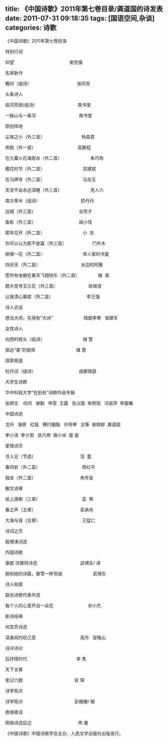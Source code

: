title: 《中国诗歌》2011年第七卷目录/龚道国的诗发表
date: 2011-07-31 09:18:35
tags: [国语空间,杂谈]
categories: 诗歌
---
 <p>《中国诗歌》2011年第七卷目录</p> 
 <p>特别行动</p> 
 <p> 仰望&nbsp;&nbsp;&nbsp;&nbsp;&nbsp;&nbsp;&nbsp;&nbsp;&nbsp;&nbsp;&nbsp;&nbsp;&nbsp;&nbsp;&nbsp;&nbsp;&nbsp;&nbsp;&nbsp;&nbsp;&nbsp;&nbsp;&nbsp;&nbsp;&nbsp;&nbsp;&nbsp;&nbsp;&nbsp;&nbsp;&nbsp;&nbsp;&nbsp;&nbsp;&nbsp;&nbsp;&nbsp;&nbsp;&nbsp;&nbsp;&nbsp;&nbsp;&nbsp;&nbsp; 谢克强</p> 
<!-- more --><p>名家新作</p> 
 <p> 瞻仰（组诗）&nbsp;&nbsp;&nbsp;&nbsp;&nbsp;&nbsp;&nbsp;&nbsp;&nbsp;&nbsp;&nbsp;&nbsp;&nbsp;&nbsp;&nbsp;&nbsp;&nbsp;&nbsp;&nbsp;&nbsp;&nbsp;&nbsp;&nbsp;&nbsp;&nbsp;&nbsp;&nbsp;&nbsp;&nbsp;&nbsp;&nbsp;&nbsp;&nbsp;&nbsp;&nbsp;&nbsp; 张同吾</p> 
 <p>头条诗人</p> 
 <p> 临河而居(组诗)&nbsp;&nbsp;&nbsp;&nbsp;&nbsp;&nbsp;&nbsp;&nbsp;&nbsp;&nbsp;&nbsp;&nbsp;&nbsp;&nbsp;&nbsp;&nbsp;&nbsp;&nbsp;&nbsp;&nbsp;&nbsp;&nbsp;&nbsp;&nbsp;&nbsp;&nbsp;&nbsp;&nbsp;&nbsp;&nbsp;&nbsp;&nbsp;&nbsp;&nbsp; 南书堂</p> 
 <p> 一脉山与一条河&nbsp;&nbsp;&nbsp;&nbsp;&nbsp;&nbsp;&nbsp;&nbsp;&nbsp;&nbsp;&nbsp;&nbsp;&nbsp;&nbsp;&nbsp;&nbsp;&nbsp;&nbsp;&nbsp;&nbsp;&nbsp;&nbsp;&nbsp;&nbsp;&nbsp;&nbsp;&nbsp;&nbsp;&nbsp;&nbsp;&nbsp;&nbsp;&nbsp;&nbsp; 南书堂</p> 
 <p>原创阵地</p> 
 <p> 尘埃之小（外三首）&nbsp;&nbsp;&nbsp;&nbsp;&nbsp;&nbsp;&nbsp;&nbsp;&nbsp;&nbsp;&nbsp;&nbsp;&nbsp;&nbsp;&nbsp;&nbsp;&nbsp;&nbsp;&nbsp;&nbsp;&nbsp;&nbsp;&nbsp;&nbsp;&nbsp;&nbsp;&nbsp;&nbsp;&nbsp; 杨森君</p> 
 <p> 奔跑（外一首）&nbsp;&nbsp;&nbsp;&nbsp;&nbsp;&nbsp;&nbsp;&nbsp;&nbsp;&nbsp;&nbsp;&nbsp;&nbsp;&nbsp;&nbsp;&nbsp;&nbsp;&nbsp;&nbsp;&nbsp;&nbsp;&nbsp;&nbsp;&nbsp;&nbsp;&nbsp;&nbsp;&nbsp;&nbsp;&nbsp;&nbsp;&nbsp;&nbsp; 高鹏程</p> 
 <p> 在九寨火花海观水（外二首）&nbsp;&nbsp;&nbsp;&nbsp;&nbsp;&nbsp;&nbsp;&nbsp;&nbsp;&nbsp;&nbsp;&nbsp;&nbsp;&nbsp;&nbsp;&nbsp;&nbsp;&nbsp;&nbsp;&nbsp;&nbsp;&nbsp; 朱巧玲</p> 
 <p> 樱花时节（外二首）&nbsp;&nbsp;&nbsp;&nbsp;&nbsp;&nbsp;&nbsp;&nbsp;&nbsp;&nbsp;&nbsp;&nbsp;&nbsp;&nbsp;&nbsp;&nbsp;&nbsp;&nbsp;&nbsp;&nbsp;&nbsp;&nbsp;&nbsp;&nbsp;&nbsp;&nbsp;&nbsp;&nbsp;&nbsp;&nbsp; 苏建斌</p> 
 <p> 在马蹄寺（外二首）&nbsp;&nbsp;&nbsp;&nbsp;&nbsp;&nbsp;&nbsp;&nbsp;&nbsp;&nbsp;&nbsp;&nbsp;&nbsp;&nbsp;&nbsp;&nbsp;&nbsp;&nbsp;&nbsp;&nbsp;&nbsp;&nbsp;&nbsp;&nbsp;&nbsp;&nbsp;&nbsp;&nbsp;&nbsp;&nbsp; 马兆玉</p> 
 <p> 天空不会永远深睡（外三首）&nbsp;&nbsp;&nbsp;&nbsp;&nbsp;&nbsp;&nbsp;&nbsp;&nbsp;&nbsp;&nbsp;&nbsp;&nbsp;&nbsp;&nbsp;&nbsp;&nbsp;&nbsp;&nbsp;&nbsp;&nbsp;&nbsp; 羌人六</p> 
 <p> 南方草木（组诗）&nbsp;&nbsp;&nbsp;&nbsp;&nbsp;&nbsp;&nbsp;&nbsp;&nbsp;&nbsp;&nbsp;&nbsp;&nbsp;&nbsp;&nbsp;&nbsp;&nbsp;&nbsp;&nbsp;&nbsp;&nbsp;&nbsp;&nbsp;&nbsp;&nbsp;&nbsp;&nbsp;&nbsp;&nbsp;&nbsp;&nbsp;&nbsp; 舒丹丹</p> 
 <p> 边城（外三首）&nbsp;&nbsp;&nbsp;&nbsp;&nbsp;&nbsp;&nbsp;&nbsp;&nbsp;&nbsp;&nbsp;&nbsp;&nbsp;&nbsp;&nbsp;&nbsp;&nbsp;&nbsp;&nbsp;&nbsp;&nbsp;&nbsp;&nbsp;&nbsp;&nbsp;&nbsp;&nbsp;&nbsp;&nbsp;&nbsp;&nbsp;&nbsp;&nbsp;&nbsp; 谷壳子</p> 
 <p> 鱼影（外三首）&nbsp;&nbsp;&nbsp;&nbsp;&nbsp;&nbsp;&nbsp;&nbsp;&nbsp;&nbsp;&nbsp;&nbsp;&nbsp;&nbsp;&nbsp;&nbsp;&nbsp;&nbsp;&nbsp;&nbsp;&nbsp;&nbsp;&nbsp;&nbsp;&nbsp;&nbsp;&nbsp;&nbsp;&nbsp;&nbsp;&nbsp;&nbsp;&nbsp;&nbsp; 闻小径</p> 
 <p> 那年花开（外二首）&nbsp;&nbsp;&nbsp;&nbsp;&nbsp;&nbsp;&nbsp;&nbsp;&nbsp;&nbsp;&nbsp;&nbsp;&nbsp;&nbsp;&nbsp;&nbsp;&nbsp;&nbsp;&nbsp;&nbsp;&nbsp;&nbsp;&nbsp;&nbsp;&nbsp;&nbsp;&nbsp;&nbsp;&nbsp;&nbsp; 小&nbsp; 衣</p> 
 <p> 你可以认为那不是霜（外三首）&nbsp;&nbsp;&nbsp;&nbsp;&nbsp;&nbsp;&nbsp;&nbsp;&nbsp;&nbsp;&nbsp;&nbsp;&nbsp;&nbsp;&nbsp;&nbsp;&nbsp;&nbsp;&nbsp;&nbsp; 门外木</p> 
 <p> 俯嗅一花（外二首）&nbsp;&nbsp;&nbsp;&nbsp;&nbsp;&nbsp;&nbsp;&nbsp;&nbsp;&nbsp;&nbsp;&nbsp;&nbsp;&nbsp;&nbsp;&nbsp;&nbsp;&nbsp;&nbsp;&nbsp;&nbsp;&nbsp;&nbsp;&nbsp;&nbsp;&nbsp;&nbsp;&nbsp;&nbsp;&nbsp; 举人家的书童</p> 
 <p> 四月天（外二首）&nbsp;&nbsp;&nbsp;&nbsp;&nbsp;&nbsp;&nbsp;&nbsp;&nbsp;&nbsp;&nbsp;&nbsp;&nbsp;&nbsp;&nbsp;&nbsp;&nbsp;&nbsp;&nbsp;&nbsp;&nbsp;&nbsp;&nbsp;&nbsp;&nbsp;&nbsp;&nbsp;&nbsp;&nbsp;&nbsp;&nbsp;&nbsp; 水边的阿雅</p> 
 <p> 愿所有虫蚋在春天飞翔快乐（外二首）&nbsp;&nbsp;&nbsp;&nbsp;&nbsp;&nbsp;&nbsp;&nbsp;&nbsp;&nbsp;&nbsp;&nbsp;&nbsp;&nbsp; 微&nbsp; 紫</p> 
 <p> 题大觉寺玉兰花（外三首）&nbsp;&nbsp;&nbsp;&nbsp;&nbsp;&nbsp;&nbsp;&nbsp;&nbsp;&nbsp;&nbsp;&nbsp;&nbsp;&nbsp;&nbsp;&nbsp;&nbsp;&nbsp;&nbsp;&nbsp;&nbsp;&nbsp;&nbsp;&nbsp; 赵继波</p> 
 <p> 让我清心寡欲（外二首）&nbsp;&nbsp;&nbsp;&nbsp;&nbsp;&nbsp;&nbsp;&nbsp;&nbsp;&nbsp;&nbsp;&nbsp;&nbsp;&nbsp;&nbsp;&nbsp;&nbsp;&nbsp;&nbsp;&nbsp;&nbsp;&nbsp;&nbsp;&nbsp;&nbsp;&nbsp; 李王强</p> 
 <p>诗人访谈</p> 
 <p> 想当大师，先得有“大诗”&nbsp;&nbsp;&nbsp;&nbsp;&nbsp;&nbsp;&nbsp;&nbsp;&nbsp;&nbsp;&nbsp;&nbsp;&nbsp;&nbsp;&nbsp;&nbsp;&nbsp;&nbsp;&nbsp;&nbsp;&nbsp;&nbsp;&nbsp;&nbsp; 晴朗李寒&nbsp;&nbsp; 邹建军</p> 
 <p>女性诗人</p> 
 <p> 向西的枝头（组诗）&nbsp;&nbsp;&nbsp;&nbsp;&nbsp;&nbsp;&nbsp;&nbsp;&nbsp;&nbsp;&nbsp;&nbsp;&nbsp;&nbsp;&nbsp;&nbsp;&nbsp;&nbsp;&nbsp;&nbsp;&nbsp;&nbsp;&nbsp;&nbsp;&nbsp;&nbsp;&nbsp;&nbsp;&nbsp;&nbsp; 储 慧</p> 
 <p> 抵达“美”的彼岸&nbsp;&nbsp;&nbsp;&nbsp;&nbsp;&nbsp;&nbsp;&nbsp;&nbsp;&nbsp;&nbsp;&nbsp;&nbsp;&nbsp;&nbsp;&nbsp;&nbsp;&nbsp;&nbsp;&nbsp;&nbsp;&nbsp;&nbsp;&nbsp;&nbsp;&nbsp;&nbsp;&nbsp;&nbsp;&nbsp;&nbsp;&nbsp; 储 慧</p> 
 <p>探索频道</p> 
 <p> 牡丹词（组诗）&nbsp;&nbsp;&nbsp;&nbsp;&nbsp;&nbsp;&nbsp;&nbsp;&nbsp;&nbsp;&nbsp;&nbsp;&nbsp;&nbsp;&nbsp;&nbsp;&nbsp;&nbsp;&nbsp;&nbsp;&nbsp;&nbsp;&nbsp;&nbsp;&nbsp;&nbsp;&nbsp;&nbsp;&nbsp;&nbsp;&nbsp;&nbsp;&nbsp;&nbsp; 成都锦瑟</p> 
 <p>大学生诗群</p> 
 <p>华中科技大学“在别处”诗群作品专辑</p> 
 <p>张妍文&nbsp;&nbsp;&nbsp; 四月&nbsp;&nbsp; 谢勤&nbsp;&nbsp; 申雯&nbsp; 王露&nbsp;&nbsp; 张占国&nbsp; 朱照阳&nbsp;&nbsp; 冯丽萍&nbsp; 李晨曦</p> 
 <p>中国诗选</p> 
 <p>戈丹&nbsp;&nbsp; 海男&nbsp;&nbsp; 红娃&nbsp;&nbsp; 横行胭脂&nbsp;&nbsp; 许玲琴&nbsp;&nbsp; 古筝&nbsp; 谢晓婷&nbsp; 龚道国&nbsp;&nbsp;&nbsp;</p> 
 <p>李小洛&nbsp; 李少君&nbsp;&nbsp; 张凡修&nbsp; 唐小米&nbsp; 瘦 叟</p> 
 <p>爱情诗页</p> 
 <p> 寻人记（节选）&nbsp;&nbsp;&nbsp;&nbsp;&nbsp;&nbsp;&nbsp;&nbsp;&nbsp;&nbsp;&nbsp;&nbsp;&nbsp;&nbsp;&nbsp;&nbsp;&nbsp;&nbsp;&nbsp;&nbsp;&nbsp;&nbsp;&nbsp;&nbsp;&nbsp;&nbsp;&nbsp;&nbsp;&nbsp;&nbsp;&nbsp;&nbsp;&nbsp;&nbsp;&nbsp; 羽&nbsp; 童</p> 
 <p> 春风斩（外二首）&nbsp;&nbsp;&nbsp;&nbsp;&nbsp;&nbsp;&nbsp;&nbsp;&nbsp;&nbsp;&nbsp;&nbsp;&nbsp;&nbsp;&nbsp;&nbsp;&nbsp;&nbsp;&nbsp;&nbsp;&nbsp;&nbsp;&nbsp;&nbsp;&nbsp;&nbsp;&nbsp;&nbsp;&nbsp;&nbsp;&nbsp;&nbsp;&nbsp; 蒋红平</p> 
 <p> 独坐（外二首）&nbsp;&nbsp;&nbsp;&nbsp;&nbsp;&nbsp;&nbsp;&nbsp;&nbsp;&nbsp;&nbsp;&nbsp;&nbsp;&nbsp;&nbsp;&nbsp;&nbsp;&nbsp;&nbsp;&nbsp;&nbsp;&nbsp;&nbsp;&nbsp;&nbsp;&nbsp;&nbsp;&nbsp;&nbsp;&nbsp;&nbsp;&nbsp;&nbsp;&nbsp;&nbsp; 朱传圣</p> 
 <p>散文诗章</p> 
 <p> 纸上唐朝（三章）&nbsp;&nbsp;&nbsp;&nbsp;&nbsp;&nbsp;&nbsp;&nbsp;&nbsp;&nbsp;&nbsp;&nbsp;&nbsp;&nbsp;&nbsp;&nbsp;&nbsp;&nbsp;&nbsp;&nbsp;&nbsp;&nbsp;&nbsp;&nbsp;&nbsp;&nbsp;&nbsp;&nbsp;&nbsp;&nbsp;&nbsp;&nbsp;&nbsp; 亚&nbsp; 男</p> 
 <p> 春之声（五章）&nbsp;&nbsp;&nbsp;&nbsp;&nbsp;&nbsp;&nbsp;&nbsp;&nbsp;&nbsp;&nbsp;&nbsp;&nbsp;&nbsp;&nbsp;&nbsp;&nbsp;&nbsp;&nbsp;&nbsp;&nbsp;&nbsp;&nbsp;&nbsp;&nbsp;&nbsp;&nbsp;&nbsp;&nbsp;&nbsp;&nbsp;&nbsp;&nbsp;&nbsp;&nbsp; 栾承舟</p> 
 <p> 大海与我（五章）&nbsp;&nbsp;&nbsp;&nbsp;&nbsp;&nbsp;&nbsp;&nbsp;&nbsp;&nbsp;&nbsp;&nbsp;&nbsp;&nbsp;&nbsp;&nbsp;&nbsp;&nbsp;&nbsp;&nbsp;&nbsp;&nbsp;&nbsp;&nbsp;&nbsp;&nbsp;&nbsp;&nbsp;&nbsp;&nbsp;&nbsp;&nbsp;&nbsp; 王猛仁</p> 
 <p>诗词之页</p> 
 <p>殷增涛词选</p> 
 <p>外国诗歌</p> 
 <p> 康妮&middot;沃娜珂诗选&nbsp;&nbsp;&nbsp;&nbsp;&nbsp;&nbsp;&nbsp;&nbsp;&nbsp;&nbsp;&nbsp;&nbsp;&nbsp;&nbsp;&nbsp;&nbsp;&nbsp;&nbsp;&nbsp;&nbsp;&nbsp;&nbsp;&nbsp;&nbsp;&nbsp;&nbsp;&nbsp;&nbsp;&nbsp;&nbsp;&nbsp;&nbsp;&nbsp;&nbsp; 武靖东/ 译</p> 
 <p> 她和她的诗篇，像雪一样坦诚&nbsp;&nbsp;&nbsp;&nbsp;&nbsp;&nbsp;&nbsp;&nbsp;&nbsp;&nbsp;&nbsp;&nbsp;&nbsp;&nbsp;&nbsp;&nbsp;&nbsp;&nbsp;&nbsp;&nbsp;&nbsp;&nbsp;&nbsp;&nbsp; 武靖东</p> 
 <p>诗人档案</p> 
 <p>路也诗歌代表作选</p> 
 <p> 每个人的心里开出一朵花&nbsp;&nbsp;&nbsp;&nbsp;&nbsp;&nbsp;&nbsp;&nbsp;&nbsp;&nbsp;&nbsp;&nbsp;&nbsp;&nbsp;&nbsp;&nbsp;&nbsp;&nbsp;&nbsp;&nbsp;&nbsp;&nbsp;&nbsp;&nbsp;&nbsp;&nbsp;&nbsp; 佘小杰</p> 
 <p>新诗经典</p> 
 <p>何其芳诗选</p> 
 <p> 深美闳约叹己意&nbsp;&nbsp;&nbsp;&nbsp;&nbsp;&nbsp;&nbsp;&nbsp;&nbsp;&nbsp;&nbsp;&nbsp;&nbsp;&nbsp;&nbsp;&nbsp;&nbsp;&nbsp;&nbsp;&nbsp;&nbsp;&nbsp;&nbsp;&nbsp;&nbsp;&nbsp;&nbsp;&nbsp;&nbsp;&nbsp;&nbsp;&nbsp;&nbsp;&nbsp;&nbsp; 高丹&nbsp;&nbsp; 邹惟山</p> 
 <p>诗评诗论</p> 
 <p> 后抒情时代&nbsp;&nbsp;&nbsp;&nbsp;&nbsp;&nbsp;&nbsp;&nbsp;&nbsp;&nbsp;&nbsp;&nbsp;&nbsp;&nbsp;&nbsp;&nbsp;&nbsp;&nbsp;&nbsp;&nbsp;&nbsp;&nbsp;&nbsp;&nbsp;&nbsp;&nbsp;&nbsp;&nbsp;&nbsp;&nbsp;&nbsp;&nbsp;&nbsp;&nbsp;&nbsp;&nbsp;&nbsp;&nbsp;&nbsp; 李 隽</p> 
 <p>天下文章</p> 
 <p> 笔记六题&nbsp;&nbsp;&nbsp;&nbsp;&nbsp;&nbsp;&nbsp;&nbsp;&nbsp;&nbsp;&nbsp;&nbsp;&nbsp;&nbsp;&nbsp;&nbsp;&nbsp;&nbsp;&nbsp;&nbsp;&nbsp;&nbsp;&nbsp;&nbsp;&nbsp;&nbsp;&nbsp;&nbsp;&nbsp;&nbsp;&nbsp;&nbsp;&nbsp;&nbsp;&nbsp;&nbsp;&nbsp;&nbsp;&nbsp;&nbsp;&nbsp; 安 琪</p> 
 <p>诗学观点</p> 
 <p> 诗学观点&nbsp;&nbsp;&nbsp;&nbsp;&nbsp;&nbsp;&nbsp;&nbsp;&nbsp;&nbsp;&nbsp;&nbsp;&nbsp;&nbsp;&nbsp;&nbsp;&nbsp;&nbsp;&nbsp;&nbsp;&nbsp;&nbsp;&nbsp;&nbsp;&nbsp;&nbsp;&nbsp;&nbsp;&nbsp;&nbsp;&nbsp;&nbsp;&nbsp;&nbsp;&nbsp;&nbsp;&nbsp;&nbsp;&nbsp;&nbsp;&nbsp; 彭姗姗/ 辑</p> 
 <p>故缘夜话</p> 
 <p> 网络诗选后记&nbsp;&nbsp;&nbsp;&nbsp;&nbsp;&nbsp;&nbsp;&nbsp;&nbsp;&nbsp;&nbsp;&nbsp;&nbsp;&nbsp;&nbsp;&nbsp;&nbsp;&nbsp;&nbsp;&nbsp;&nbsp;&nbsp;&nbsp;&nbsp;&nbsp;&nbsp;&nbsp;&nbsp;&nbsp;&nbsp;&nbsp;&nbsp;&nbsp;&nbsp;&nbsp;&nbsp;&nbsp; 熊 曼</p> 
 <p>《中国诗歌》中国诗歌学会主办、人民文学出版社出版发行。</p> 

